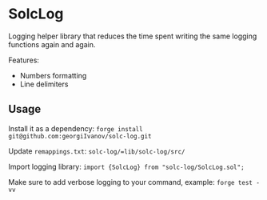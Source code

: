 # SolcLog

Logging helper library that reduces the time spent writing the same logging functions again and again.

Features:
- Numbers formatting
- Line delimiters

## Usage

Install it as a dependency:
`forge install git@github.com:georgiIvanov/solc-log.git`

Update `remappings.txt`:
`solc-log/=lib/solc-log/src/`

Import logging library:
`import {SolcLog} from "solc-log/SolcLog.sol";`

Make sure to add verbose logging to your command, example:
`forge test -vv`
